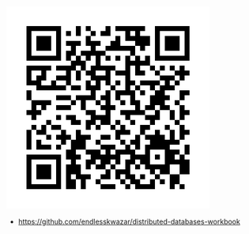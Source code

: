 ![](../resources/img/info/static_qr_code_without_logo.jpg)

- https://github.com/endlesskwazar/distributed-databases-workbook